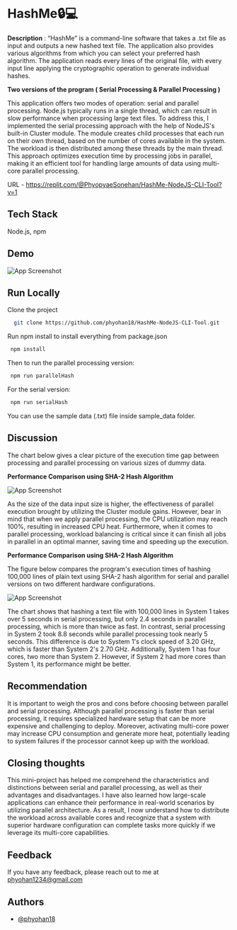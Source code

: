 
# HashMe🔒💻

**Description** : “HashMe” is a command-line software that takes a .txt file as input and outputs a new hashed text file. The application also provides various algorithms from which you can select your preferred hash algorithm. The application reads every lines of the original file, with every input line applying the cryptographic operation to generate individual hashes.

**Two versions of the program ( Serial Processing & Parallel Processing )**

This application offers two modes of operation: serial and parallel processing. Node.js typically runs in a single thread, which can result in slow performance when processing large text files. To address this, I implemented the serial processing approach with the help of NodeJS's built-in Cluster module. The module creates child processes that each run on their own thread, based on the number of cores available in the system. The workload is then distributed among these threads by the main thread. This approach optimizes execution time by processing jobs in parallel, making it an efficient tool for handling large amounts of data using multi-core parallel processing.


URL - https://replit.com/@PhyopyaeSonehan/HashMe-NodeJS-CLI-Tool?v=1
## Tech Stack

Node.js, npm 

## Demo

![App Screenshot](https://i.ibb.co/1X30XQj/Recording-2.gif)

## Run Locally

Clone the project

```bash
  git clone https://github.com/phyohan18/HashMe-NodeJS-CLI-Tool.git
```

Run npm install to install everything from package.json

```bash
 npm install
```

Then to run the parallel processing version:

```bash
 npm run parallelHash
```
For the serial version:

```bash
 npm run serialHash
```

You can use the sample data (.txt) file inside sample_data folder.

## Discussion

The chart below gives a clear picture of the execution time gap between processing and parallel processing on various sizes of dummy data.


**Performance Comparison using SHA-2 Hash Algorithm**

![App Screenshot](https://i.ibb.co/tCdq3Bw/Picture1.png)

As the size of the data input size is higher, the effectiveness of parallel execution brought by utilizing the Cluster module gains. However, bear in mind that when we apply parallel processing, the CPU utilization may reach 100%, resulting in increased CPU heat. Furthermore, when it comes to parallel processing, workload balancing is critical since it can finish all jobs in parallel in an optimal manner, saving time and speeding up the execution. 

**Performance Comparison using SHA-2 Hash Algorithm**

The figure below compares the program's execution times of hashing 100,000 lines of plain text using SHA-2 hash algorithm for serial and parallel versions on two different hardware configurations.

![App Screenshot](https://i.ibb.co/YbqYGdd/Picture2.png)

The chart shows that hashing a text file with 100,000 lines in System 1 takes over 5 seconds in serial processing, but only 2.4 seconds in parallel processing, which is more than twice as fast. In contrast, serial processing in System 2 took 8.8 seconds while parallel processing took nearly 5 seconds. This difference is due to System 1's clock speed of 3.20 GHz, which is faster than System 2's 2.70 GHz. Additionally, System 1 has four cores, two more than System 2. However, if System 2 had more cores than System 1, its performance might be better.

## Recommendation
It is important to weigh the pros and cons before choosing between parallel and serial processing. Although parallel processing is faster than serial processing, it requires specialized hardware setup that can be more expensive and challenging to deploy. Moreover, activating multi-core power may increase CPU consumption and generate more heat, potentially leading to system failures if the processor cannot keep up with the workload.

## Closing thoughts

This mini-project has helped me comprehend the characteristics and distinctions between serial and parallel processing, as well as their advantages and disadvantages. I have also learned how large-scale applications can enhance their performance in real-world scenarios by utilizing parallel architecture. As a result, I now understand how to distribute the workload across available cores and recognize that a system with superior hardware configuration can complete tasks more quickly if we leverage its multi-core capabilities.

## Feedback

If you have any feedback, please reach out to me at phyohan1234@gmail.com


## Authors

- [@phyohan18](https://www.github.com/phyohan18)
